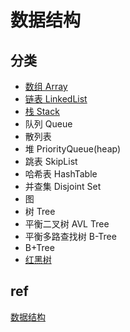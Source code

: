 # 数据结构

## 分类

- [数组 Array](ds-array.md)  
- [链表 LinkedList](ds-linkedlist.md)  
- [栈 Stack](ds-stack.md)  
- 队列 Queue  
- 散列表  
- 堆 PriorityQueue(heap)  
- 跳表 SkipList
- 哈希表 HashTable  
- 并查集 Disjoint Set  
- 图  
- 树 Tree
- 平衡二叉树 AVL Tree  
- 平衡多路查找树 B-Tree  
- B+Tree
- [红黑树](RBTree.md)  

## ref

[数据结构](ref/data-struct.md)
